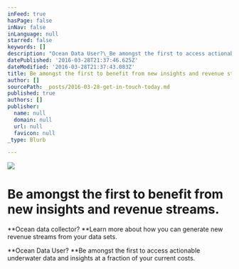 ```yaml
---
inFeed: true
hasPage: false
inNav: false
inLanguage: null
starred: false
keywords: []
description: "Ocean Data User?\_Be amongst the first to access actionable underwater data and insights\_at a fraction of your current costs."
datePublished: '2016-03-28T21:37:46.625Z'
dateModified: '2016-03-28T21:37:43.083Z'
title: Be amongst the first to benefit from new insights and revenue streams.
author: []
sourcePath: _posts/2016-03-28-get-in-touch-today.md
published: true
authors: []
publisher:
  name: null
  domain: null
  url: null
  favicon: null
_type: Blurb

---
```

![](https://the-grid-user-content.s3-us-west-2.amazonaws.com/33edbeda-c38d-433b-94ab-40e59d2044a6.jpg)

# Be amongst the first to benefit from new insights and revenue streams.

**Ocean data collector? **Learn more about how you can generate new revenue streams from your data sets.

**Ocean Data User? **Be amongst the first to access actionable underwater data and insights at a fraction of your current costs.